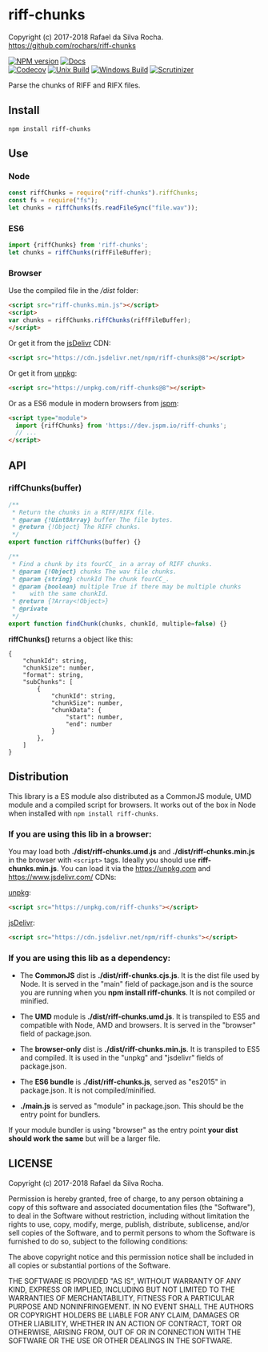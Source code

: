 # riff-chunks
Copyright (c) 2017-2018 Rafael da Silva Rocha.  
https://github.com/rochars/riff-chunks

[![NPM version](https://img.shields.io/npm/v/riff-chunks.svg?style=for-the-badge)](https://www.npmjs.com/package/riff-chunks) [![Docs](https://img.shields.io/badge/docs-online-blue.svg?style=for-the-badge)](https://rochars.github.io/riff-chunks/index.html)  
[![Codecov](https://img.shields.io/codecov/c/github/rochars/riff-chunks.svg?style=flat-square)](https://codecov.io/gh/rochars/riff-chunks) [![Unix Build](https://img.shields.io/travis/rochars/riff-chunks.svg?style=flat-square)](https://travis-ci.org/rochars/riff-chunks) [![Windows Build](https://img.shields.io/appveyor/ci/rochars/riff-chunks.svg?style=flat-square&logo=appveyor)](https://ci.appveyor.com/project/rochars/riff-chunks) [![Scrutinizer](https://img.shields.io/scrutinizer/g/rochars/riff-chunks.svg?style=flat-square&logo=scrutinizer)](https://scrutinizer-ci.com/g/rochars/riff-chunks/)

Parse the chunks of RIFF and RIFX files.

## Install
```
npm install riff-chunks
```

## Use

### Node
```javascript
const riffChunks = require("riff-chunks").riffChunks;
const fs = require("fs");
let chunks = riffChunks(fs.readFileSync("file.wav"));
```

### ES6
```javascript
import {riffChunks} from 'riff-chunks';
let chunks = riffChunks(riffFileBuffer);
```

### Browser
Use the compiled file in the */dist* folder:
```html
<script src="riff-chunks.min.js"></script>
<script>
var chunks = riffChunks.riffChunks(riffFileBuffer);
</script>
```

Or get it from the [jsDelivr](https://www.jsdelivr.com) CDN:
```html
<script src="https://cdn.jsdelivr.net/npm/riff-chunks@8"></script>
```

Or get it from [unpkg](https://www.unpkg.com):
```html
<script src="https://unpkg.com/riff-chunks@8"></script>
```

Or as a ES6 module in modern browsers from [jspm](https://jspm.io):
```html
<script type="module">
  import {riffChunks} from 'https://dev.jspm.io/riff-chunks';
  // ...
</script>
```

## API

### riffChunks(buffer)
```javascript
/**
 * Return the chunks in a RIFF/RIFX file.
 * @param {!Uint8Array} buffer The file bytes.
 * @return {!Object} The RIFF chunks.
 */
export function riffChunks(buffer) {}

/**
 * Find a chunk by its fourCC_ in a array of RIFF chunks.
 * @param {!Object} chunks The wav file chunks.
 * @param {string} chunkId The chunk fourCC_.
 * @param {boolean} multiple True if there may be multiple chunks
 *    with the same chunkId.
 * @return {?Array<!Object>}
 * @private
 */
export function findChunk(chunks, chunkId, multiple=false) {}
```

**riffChunks()** returns a object like this:
```
{
    "chunkId": string,
    "chunkSize": number,
    "format": string,
    "subChunks": [
        {
            "chunkId": string,
            "chunkSize": number,
            "chunkData": {
                "start": number,
                "end": number
            }
        },
    ]
}
```

## Distribution
This library is a ES module also distributed as a CommonJS module, UMD module and a compiled script for browsers. It works out of the box in Node when installed with ```npm install riff-chunks```.

### If you are using this lib in a browser:

You may load both **./dist/riff-chunks.umd.js** and **./dist/riff-chunks.min.js** in the browser with ```<script>``` tags. Ideally you should use **riff-chunks.min.js**. You can load it via the https://unpkg.com and https://www.jsdelivr.com/ CDNs:

[unpkg](https://unpkg.com/riff-chunks):
```html
<script src="https://unpkg.com/riff-chunks"></script>
```

[jsDelivr](https://cdn.jsdelivr.net/npm/riff-chunks):
```html
<script src="https://cdn.jsdelivr.net/npm/riff-chunks"></script>
```

### If you are using this lib as a dependency:

- The **CommonJS** dist is **./dist/riff-chunks.cjs.js**. It is the dist file used by Node. It is served in the "main" field of package.json and is the source you are running when you **npm install riff-chunks**. It is not compiled or minified.

- The **UMD** module is **./dist/riff-chunks.umd.js**. It is transpiled to ES5 and compatible with Node, AMD and browsers. It is served in the "browser" field of package.json.

- The **browser-only** dist is **./dist/riff-chunks.min.js**. It is transpiled to ES5 and compiled. It is used in the "unpkg" and "jsdelivr" fields of package.json.

- The **ES6 bundle** is **./dist/riff-chunks.js**, served as "es2015" in package.json. It is not compiled/minified.

- **./main.js** is served as "module" in package.json. This should be the entry point for bundlers.

If your module bundler is using "browser" as the entry point **your dist should work the same** but will be a larger file.

## LICENSE
Copyright (c) 2017-2018 Rafael da Silva Rocha.

Permission is hereby granted, free of charge, to any person obtaining
a copy of this software and associated documentation files (the
"Software"), to deal in the Software without restriction, including
without limitation the rights to use, copy, modify, merge, publish,
distribute, sublicense, and/or sell copies of the Software, and to
permit persons to whom the Software is furnished to do so, subject to
the following conditions:

The above copyright notice and this permission notice shall be
included in all copies or substantial portions of the Software.

THE SOFTWARE IS PROVIDED "AS IS", WITHOUT WARRANTY OF ANY KIND,
EXPRESS OR IMPLIED, INCLUDING BUT NOT LIMITED TO THE WARRANTIES OF
MERCHANTABILITY, FITNESS FOR A PARTICULAR PURPOSE AND
NONINFRINGEMENT. IN NO EVENT SHALL THE AUTHORS OR COPYRIGHT HOLDERS BE
LIABLE FOR ANY CLAIM, DAMAGES OR OTHER LIABILITY, WHETHER IN AN ACTION
OF CONTRACT, TORT OR OTHERWISE, ARISING FROM, OUT OF OR IN CONNECTION
WITH THE SOFTWARE OR THE USE OR OTHER DEALINGS IN THE SOFTWARE.
